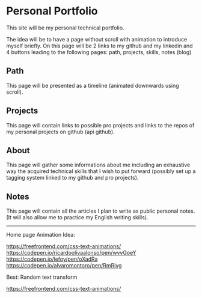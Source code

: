# Personal Portfolio

This site will be my personal technical portfolio.

The idea will be to have a page without scroll with animation to introduce myself briefly. 
On this page will be 2 links to my github and my linkedin and 4 buttons leading to the following pages:
path, projects, skills, notes (blog)

## Path

This page will be presented as a timeline (animated downwards using scroll).

## Projects

This page will contain links to possible pro projects and links to the repos of my personal projects on github (api github).

## About

This page will gather some informations about me including an exhaustive way the acquired technical skills that I wish to put forward (possibly set up a tagging system linked to my github and pro projects).

## Notes

This page will contain all the articles I plan to write as public personal notes. (It will also allow me to practice my English writing skills).

---

Home page Animation Idea:

https://freefrontend.com/css-text-animations/  
https://codepen.io/ricardoolivaalonso/pen/wvvGoeY  
https://codepen.io/lefoy/pen/oXadRa  
https://codepen.io/alvaromontoro/pen/RmRjvg  

Best: Random text transform

https://freefrontend.com/css-text-animations/  